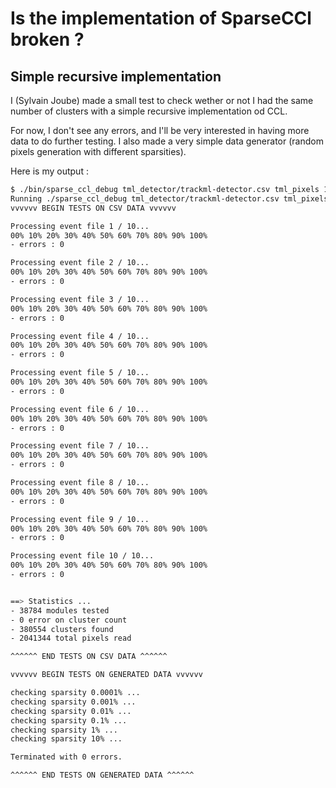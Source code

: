 # Is the implementation of SparseCCl broken ?

## Simple recursive implementation

I (Sylvain Joube) made a small test to check wether or not I had the same number of clusters with a simple recursive implementation od CCL.

For now, I don't see any errors, and I'll be very interested in having more data to do further testing. I also made a very simple data generator (random pixels generation with different sparsities).

Here is my output :

```bash
$ ./bin/sparse_ccl_debug tml_detector/trackml-detector.csv tml_pixels 10
Running ./sparse_ccl_debug tml_detector/trackml-detector.csv tml_pixels 10
vvvvvv BEGIN TESTS ON CSV DATA vvvvvv

Processing event file 1 / 10...
00% 10% 20% 30% 40% 50% 60% 70% 80% 90% 100% 
- errors : 0

Processing event file 2 / 10...
00% 10% 20% 30% 40% 50% 60% 70% 80% 90% 100% 
- errors : 0

Processing event file 3 / 10...
00% 10% 20% 30% 40% 50% 60% 70% 80% 90% 100% 
- errors : 0

Processing event file 4 / 10...
00% 10% 20% 30% 40% 50% 60% 70% 80% 90% 100% 
- errors : 0

Processing event file 5 / 10...
00% 10% 20% 30% 40% 50% 60% 70% 80% 90% 100% 
- errors : 0

Processing event file 6 / 10...
00% 10% 20% 30% 40% 50% 60% 70% 80% 90% 100% 
- errors : 0

Processing event file 7 / 10...
00% 10% 20% 30% 40% 50% 60% 70% 80% 90% 100% 
- errors : 0

Processing event file 8 / 10...
00% 10% 20% 30% 40% 50% 60% 70% 80% 90% 100% 
- errors : 0

Processing event file 9 / 10...
00% 10% 20% 30% 40% 50% 60% 70% 80% 90% 100% 
- errors : 0

Processing event file 10 / 10...
00% 10% 20% 30% 40% 50% 60% 70% 80% 90% 100% 
- errors : 0


==> Statistics ... 
- 38784 modules tested
- 0 error on cluster count
- 380554 clusters found
- 2041344 total pixels read

^^^^^^ END TESTS ON CSV DATA ^^^^^^

vvvvvv BEGIN TESTS ON GENERATED DATA vvvvvv

checking sparsity 0.0001% ...
checking sparsity 0.001% ...
checking sparsity 0.01% ...
checking sparsity 0.1% ...
checking sparsity 1% ...
checking sparsity 10% ...

Terminated with 0 errors.

^^^^^^ END TESTS ON GENERATED DATA ^^^^^^
```